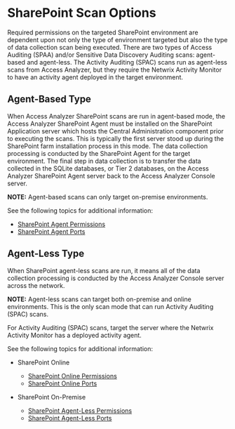 # SharePoint Scan Options

Required permissions on the targeted SharePoint environment are dependent upon not only the type of
environment targeted but also the type of data collection scan being executed. There are two types
of Access Auditing (SPAA) and/or Sensitive Data Discovery Auditing scans: agent-based and
agent-less. The Activity Auditing (SPAC) scans run as agent-less scans from Access Analyzer, but
they require the Netwrix Activity Monitor to have an activity agent deployed in the target
environment.

## Agent-Based Type

When Access Analyzer SharePoint scans are run in agent-based mode, the Access Analyzer SharePoint
Agent must be installed on the SharePoint Application server which hosts the Central Administration
component prior to executing the scans. This is typically the first server stood up during the
SharePoint farm installation process in this mode. The data collection processing is conducted by
the SharePoint Agent for the target environment. The final step in data collection is to transfer
the data collected in the SQLite databases, or Tier 2 databases, on the Access Analyzer SharePoint
Agent server back to the Access Analyzer Console server.

**NOTE:** Agent-based scans can only target on-premise environments.

See the following topics for additional information:

- [SharePoint Agent Permissions](/docs/accessanalyzer/12.0/getting-started/requirements/solutions/sharepoint/agentpermissions.md)
- [SharePoint Agent Ports](/docs/accessanalyzer/12.0/getting-started/requirements/solutions/sharepoint/agentports.md)

## Agent-Less Type

When SharePoint agent-less scans are run, it means all of the data collection processing is
conducted by the Access Analyzer Console server across the network.

**NOTE:** Agent-less scans can target both on-premise and online environments. This is the only scan
mode that can run Activity Auditing (SPAC) scans.

For Activity Auditing (SPAC) scans, target the server where the Netwrix Activity Monitor has a
deployed activity agent.

See the following topics for additional information:

- SharePoint Online

  - [SharePoint Online Permissions](/docs/accessanalyzer/12.0/getting-started/requirements/solutions/sharepoint/onlinepermissions.md)
  - [SharePoint Online Ports](/docs/accessanalyzer/12.0/getting-started/requirements/solutions/sharepoint/onlineports.md)

- SharePoint On-Premise

  - [SharePoint Agent-Less Permissions](/docs/accessanalyzer/12.0/getting-started/requirements/solutions/sharepoint/agentlesspermissions.md)
  - [SharePoint Agent-Less Ports](/docs/accessanalyzer/12.0/getting-started/requirements/solutions/sharepoint/agentlessports.md)
